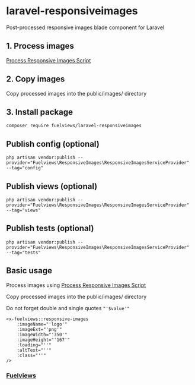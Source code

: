 # laravel-responsiveimages

Post-processed responsive images blade component for Laravel

## 1. Process images

[Process Responsive Images Script](https://github.com/fuelviews/responsiveimages)

## 2. Copy images

Copy processed images into the public/images/ directory

## 3. Install package

```
composer require fuelviews/laravel-responsiveimages
```

## Publish config (optional)

```
php artisan vendor:publish --provider="Fuelviews\ResponsiveImages\ResponsiveImagesServiceProvider" --tag="config"
```

## Publish views (optional)

```
php artisan vendor:publish --provider="Fuelviews\ResponsiveImages\ResponsiveImagesServiceProvider" --tag="views"
```

## Publish tests (optional)

```
php artisan vendor:publish --provider="Fuelviews\ResponsiveImages\ResponsiveImagesServiceProvider" --tag="tests"
```

## Basic usage

Process images using [Process Responsive Images Script](https://github.com/fuelviews/responsiveimages)

Copy processed images into the public/images/ directory

Do not forget double and single quotes `"'$value'"`

```
<x-fuelviews::responsive-images
    :imageName="'logo'"
    :imageExt="'png'"
    :imageWidth="'350'"
    :imageHeight="'167'"
    :loading="''"
    :altText="''"
    :class="''"
/>
```

### [Fuelviews](https://feulviews.com)
